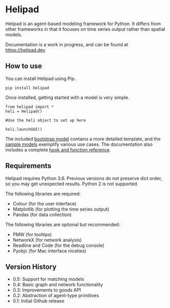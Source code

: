 # Helipad

Helipad is an agent-based modeling framework for Python. It differs from other frameworks in that it focuses on time series output rather than spatial models.

Documentation is a work in progress, and can be found at https://helipad.dev

## How to use

You can install Helipad using Pip.

	pip install helipad

Once installed, getting started with a model is very simple. 

	from helipad import *
	heli = Helipad()
	
	#Use the heli object to set up here
	
	heli.launchGUI()

The included [bootstrap model](https://github.com/charwick/helipad/blob/master/sample-models/bootstrap.py) contains a more detailed template, and the [sample models](https://github.com/charwick/helipad/tree/master/sample-models) exemplify various use cases. The documentation also includes a complete [hook and function reference](https://helipad.dev/functions/).

## Requirements

Helipad requires Python 3.6. Previous versions do not preserve dict order, so you may get unexpected results. Python 2 is not supported.

The following libraries are required:

* Colour (for the user interface)
* Matplotlib (for plotting the time series output)
* Pandas (for data collection)

The following libraries are optional but recommended:

* PMW (for tooltips)
* NetworkX (for network analysis)
* Readline and Code (for the debug console)
* Pyobjc (for Mac interface niceties)

## Version History

* 0.5: Support for matching models
* 0.4: Basic graph and network functionality
* 0.3: Improvements to goods API
* 0.2: Abstraction of agent-type primitives
* 0.1: Initial Github release